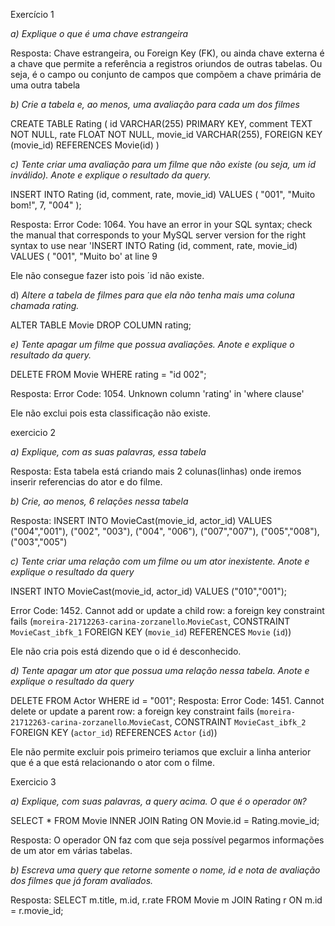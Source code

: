 Exercício 1

*a) Explique o que é uma chave estrangeira*

Resposta: Chave estrangeira, ou Foreign Key (FK), ou ainda chave externa é a chave que permite a referência a registros oriundos de outras tabelas. Ou seja, é o campo ou conjunto de campos que compõem a chave primária de uma outra tabela

*b) Crie a tabela e, ao menos, uma avaliação para cada um dos filmes*

CREATE TABLE Rating (
	id VARCHAR(255) PRIMARY KEY,
    comment TEXT NOT NULL,
	rate FLOAT NOT NULL,
    movie_id VARCHAR(255),
    FOREIGN KEY (movie_id) REFERENCES Movie(id)
)

*c) Tente criar uma avaliação para um filme que não existe (ou seja, um id inválido). 
Anote e explique o resultado da query.*

INSERT INTO Rating (id, comment, rate, movie_id) 
VALUES (
	"001",
    "Muito bom!",
    7,
	"004"
);


Resposta: Error Code: 1064. You have an error in your SQL syntax; check the manual that corresponds to your MySQL server version for the right syntax to use near 'INSERT INTO Rating (id, comment, rate, movie_id)  VALUES (  "001",     "Muito bo' at line 9

Ele não consegue fazer isto pois ´id não existe.

d) *Altere a tabela de filmes para que ela não tenha mais uma coluna chamada rating.*

ALTER TABLE Movie DROP COLUMN rating;

*e) Tente apagar um filme que possua avaliações. Anote e explique o resultado da query.*

DELETE FROM Movie WHERE rating = "id 002";

Resposta: Error Code: 1054. Unknown column 'rating' in 'where clause'

Ele não exclui pois esta classificação não existe.

exercicio 2

*a) Explique, com as suas palavras, essa tabela*

Resposta: Esta tabela está criando mais 2 colunas(linhas) onde iremos inserir referencias do ator e do filme.

*b) Crie, ao menos, 6 relações nessa tabela* 

Resposta: 
INSERT INTO MovieCast(movie_id, actor_id)
VALUES
("004","001"),
("002", "003"),
("004", "006"),
("007","007"),
("005","008"),
("003","005")

*c) Tente criar uma relação com um filme ou um ator inexistente. Anote e explique o resultado da query*

INSERT INTO MovieCast(movie_id, actor_id)
VALUES
("010","001");


Error Code: 1452. Cannot add or update a child row: a foreign key constraint fails (`moreira-21712263-carina-zorzanello`.`MovieCast`, CONSTRAINT `MovieCast_ibfk_1` FOREIGN KEY (`movie_id`) REFERENCES `Movie` (`id`))

Ele não cria pois está dizendo que o id é desconhecido.

*d) Tente apagar um ator que possua uma relação nessa tabela. Anote e explique o resultado da query*

DELETE FROM Actor WHERE id = "001";
Resposta: Error Code: 1451. Cannot delete or update a parent row: a foreign key constraint fails (`moreira-21712263-carina-zorzanello`.`MovieCast`, CONSTRAINT `MovieCast_ibfk_2` FOREIGN KEY (`actor_id`) REFERENCES `Actor` (`id`))

Ele não permite excluir pois primeiro teriamos que excluir a linha anterior que é a que está relacionando o ator com o filme.


Exercicio 3

*a) Explique, com suas palavras, a query acima. O que é o operador `ON`?*

SELECT * FROM Movie 
INNER JOIN Rating ON Movie.id = Rating.movie_id;

Resposta: O operador ON faz com que seja possível pegarmos informações de um ator em várias tabelas.

*b) Escreva uma query que retorne somente o nome, id e nota de avaliação dos filmes que já foram avaliados.*

Resposta: 
SELECT  m.title, m.id, r.rate
FROM Movie m
JOIN Rating r ON m.id = r.movie_id;